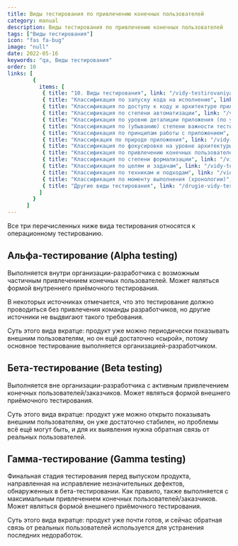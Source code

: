 ```yaml
---
title: Виды тестирования по привлечению конечных пользователей
category: manual
description: Виды тестирования по привлечению конечных пользователей
tags: ["Виды тестирования"]
icon: "fas fa-bug"
image: "null"
date: 2022-05-16
keywords: "qa, Виды тестирования"
order: 10
links: [
        {
          items: [
           { title: "10. Виды тестирования", link: "/vidy-testirovaniya/" },
           { title: "Классификация по запуску кода на исполнение", link: "/vidy-testirovaniya-po-zapusku-koda-na-ispolnenie/" },
           { title: "Классификация по доступу к коду и архитектуре приложения", link: "/vidy-testirovaniya-po-dostupu-k-kodu-i-arhitekture-prilozheniya/" },
           { title: "Классификация по степени автоматизации", link: "/vidy-testirovaniya-po-stepeni-avtomatizaczii/" },
           { title: "Классификация по уровню деталиции приложения (по уровню тестирования)", link: "//vidy-testirovaniya-po-urovnyu-detaliczii-prilozheniya-po-urovnyu-testirovaniya/" },
           { title: "Классификация по (убыванию) степени важности тестируемых функций (по уровню функционального тестирования)", link: "/vidy-testirovaniya-po-ubyvaniyu-stepeni-vazhnosti-testiruemyh-funkczij-po-urovnyu-funkczionalnogo-testirovaniya/" },
           { title: "Классификация по принципам работы с приложением", link: "/vidy-testirovaniya-po-princzipam-raboty-s-prilozheniem/)" },
           { title: "Классифкация по природе приложения", link: "/vidy-testirovaniya-po-prirode-prilozheniya/" },
           { title: "Классификация по фокусировке на уровне архитектуры приложения", link: "/vidy-testirovaniya-po-fokusirovke-na-urovne-arhitektury-prilozheniya/" },
           { title: "Классификация по привлечению конечных пользователей", link: "/vidy-testirovaniya-po-privlecheniyu-konechnyh-polzovatelej/" },
           { title: "Классификация по степени формализации", link: "/vidy-testirovaniya-po-stepeni-formalizaczii/" },
           { title: "Классификация по целям и задачам", link: "/vidy-testirovaniya-po-czelyam-i-zadacham/" },
           { title: "Классификация по техникам и подходам", link: "/vidy-testirovaniya-po-tehnikam-i-podhodam/" },
           { title: "Классификация по моменту выполнения (хронологии)", link: "/vidy-testirovaniya-po-momentu-vypolneniya-hronologii/" },
           { title: "Другие виды тестирования", link: "/drugie-vidy-testirovaniya/" }
          ]
        }
      ]
---
```


Все три перечисленных ниже вида тестирования относятся к операционному тестированию.

## Альфа-тестирование (Alpha testing) 
Выполняется внутри организации-разработчика с возможным частичным привлечением конечных пользователей. Может являться формой внутреннего приёмочного тестирования. 

В некоторых источниках отмечается, что это тестирование должно проводиться без привлечения команды разработчиков, но другие источники не выдвигают такого требования. 

Суть этого вида вкратце: продукт уже можно периодически показывать внешним пользователям, но он ещё достаточно «сырой», потому основное тестирование выполняется организацией-разработчиком.

## Бета-тестирование (Beta testing) 
Выполняется вне организации-разработчика с активным привлечением конечных пользователей/заказчиков. Может являться формой внешнего приёмочного тестирования. 

Суть этого вида вкратце: продукт уже можно открыто показывать внешним пользователям, он уже достаточно стабилен, но проблемы всё ещё могут быть, и для их выявления нужна обратная связь от реальных пользователей.

## Гамма-тестирование (Gamma testing)
Финальная стадия тестирования перед выпуском продукта, направленная на исправление незначительных дефектов, обнаруженных в бета-тестировании.
Как правило, также выполняется с максимальным привлечением конечных пользователей/заказчиков. Может являться формой внешнего приёмочного тестирования. 

Суть этого вида вкратце: продукт уже почти готов, и сейчас обратная связь от реальных пользователей используется для устранения последних недоработок.